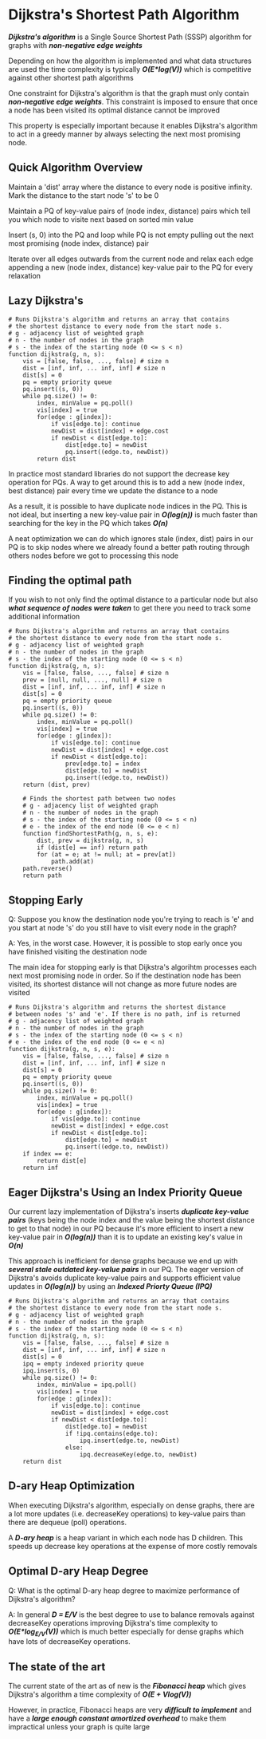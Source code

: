 # Dijkstra's Shortest Path Algorithm

**_Dijkstra's algorithm_** is a Single Source Shortest Path (SSSP) algorithm for graphs with **_non-negative edge weights_**

Depending on how the algorithm is implemented and what data structures are used the time complexity is typically **_O(E\*log(V))_** which is competitive against other shortest path algorithms

One constraint for Dijkstra's algorithm is that the graph must only contain **_non-negative edge weights_**. This constraint is imposed to ensure that once a node has been visited its optimal distance cannot be improved

This property is especially important because it enables Dijkstra's algorithm to act in a greedy manner by always selecting the next most promising node.

## Quick Algorithm Overview

Maintain a 'dist' array where the distance to every node is positive infinity. Mark the distance to the start node 's' to be 0

Maintain a PQ of key-value pairs of (node index, distance) pairs which tell you which node to visite next based on sorted min value

Insert (s, 0) into the PQ and loop while PQ is not empty pulling out the next most promising (node index, distance) pair

Iterate over all edges outwards from the current node and relax each edge appending a new (node index, distance) key-value pair to the PQ for every relaxation

## Lazy Dijkstra's

```
# Runs Dijkstra's algorithm and returns an array that contains
# the shortest distance to every node from the start node s.
# g - adjacency list of weighted graph
# n - the number of nodes in the graph
# s - the index of the starting node (0 <= s < n)
function dijkstra(g, n, s):
    vis = [false, false, ..., false] # size n
    dist = [inf, inf, ... inf, inf] # size n
    dist[s] = 0
    pq = empty priority queue
    pq.insert((s, 0))
    while pq.size() != 0:
        index, minValue = pq.poll()
        vis[index] = true
        for(edge : g[index]):
            if vis[edge.to]: continue
            newDist = dist[index] + edge.cost
            if newDist < dist[edge.to]:
                dist[edge.to] = newDist
                pq.insert((edge.to, newDist))
        return dist
```

In practice most standard libraries do not support the decrease key operation for PQs. A way to get around this is to add a new (node index, best distance) pair every time we update the distance to a node

As a result, it is possible to have duplicate node indices in the PQ. This is not ideal, but inserting a new key-value pair in **_O(log(n))_** is much faster than searching for the key in the PQ which takes **_O(n)_**

A neat optimization we can do which ignores stale (index, dist) pairs in our PQ is to skip nodes where we already found a better path routing through others nodes before we got to processing this node

## Finding the optimal path

If you wish to not only find the optimal distance to a particular node but also **_what sequence of nodes were taken_** to get there you need to track some additional information

```
# Runs Dijkstra's algorithm and returns an array that contains
# the shortest distance to every node from the start node s.
# g - adjacency list of weighted graph
# n - the number of nodes in the graph
# s - the index of the starting node (0 <= s < n)
function dijkstra(g, n, s):
    vis = [false, false, ..., false] # size n
    prev = [null, null, ..., null] # size n
    dist = [inf, inf, ... inf, inf] # size n
    dist[s] = 0
    pq = empty priority queue
    pq.insert((s, 0))
    while pq.size() != 0:
        index, minValue = pq.poll()
        vis[index] = true
        for(edge : g[index]):
            if vis[edge.to]: continue
            newDist = dist[index] + edge.cost
            if newDist < dist[edge.to]:
                prev[edge.to] = index
                dist[edge.to] = newDist
                pq.insert((edge.to, newDist))
    return (dist, prev)

    # Finds the shortest path between two nodes
    # g - adjacency list of weighted graph
    # n - the number of nodes in the graph
    # s - the index of the starting node (0 <= s < n)
    # e - the index of the end node (0 <= e < n)
    function findShortestPath(g, n, s, e):
        dist, prev = dijkstra(g, n, s)
        if (dist[e] == inf) return path
        for (at = e; at != null; at = prev[at])
            path.add(at)
    path.reverse()
    return path
```

## Stopping Early

Q: Suppose you know the destination node you're trying to reach is 'e' and you start at node 's' do you still have to visit every node in the graph?

A: Yes, in the worst case. However, it is possible to stop early once you have finished visiting the destination node

The main idea for stopping early is that Dijkstra's algorihtm processes each next most promising node in order. So if the destination node has been visited, its shortest distance will not change as more future nodes are visited

```
# Runs Dijkstra's algorithm and returns the shortest distance
# between nodes 's' and 'e'. If there is no path, inf is returned
# g - adjacency list of weighted graph
# n - the number of nodes in the graph
# s - the index of the starting node (0 <= s < n)
# e - the index of the end node (0 <= e < n)
function dijkstra(g, n, s, e):
    vis = [false, false, ..., false] # size n
    dist = [inf, inf, ... inf, inf] # size n
    dist[s] = 0
    pq = empty priority queue
    pq.insert((s, 0))
    while pq.size() != 0:
        index, minValue = pq.poll()
        vis[index] = true
        for(edge : g[index]):
            if vis[edge.to]: continue
            newDist = dist[index] + edge.cost
            if newDist < dist[edge.to]:
                dist[edge.to] = newDist
                pq.insert((edge.to, newDist))
    if index == e:
        return dist[e]
    return inf
```

## Eager Dijkstra's Using an Index Priority Queue

Our current lazy implementation of Dijkstra's inserts **_duplicate key-value pairs_** (keys being the node index and the value being the shortest distance to get to that node) in our PQ because it's more efficient to insert a new key-value pair in **_O(log(n))_** than it is to update an existing key's value in **_O(n)_**

This approach is inefficient for dense graphs because we end up with **_several stale outdated key-value pairs_** in our PQ. The eager version of Dijkstra's avoids duplicate key-value pairs and supports efficient value updates in **_O(log(n))_** by using an **_Indexed Priorty Queue (IPQ)_**

```
# Runs Dijkstra's algorithm and returns an array that contains
# the shortest distance to every node from the start node s.
# g - adjacency list of weighted graph
# n - the number of nodes in the graph
# s - the index of the starting node (0 <= s < n)
function dijkstra(g, n, s):
    vis = [false, false, ..., false] # size n
    dist = [inf, inf, ... inf, inf] # size n
    dist[s] = 0
    ipq = empty indexed priority queue
    ipq.insert(s, 0)
    while pq.size() != 0:
        index, minValue = ipq.poll()
        vis[index] = true
        for(edge : g[index]):
            if vis[edge.to]: continue
            newDist = dist[index] + edge.cost
            if newDist < dist[edge.to]:
                dist[edge.to] = newDist
                if !ipq.contains(edge.to):
                    ipq.insert(edge.to, newDist)
                else:
                    ipq.decreaseKey(edge.to, newDist)
    return dist
```

## D-ary Heap Optimization

When executing Dijkstra's algorithm, especially on dense graphs, there are a lot more updates (i.e. decreaseKey operations) to key-value pairs than there are dequeue (poll) operations.

A **_D-ary heap_** is a heap variant in which each node has D children. This speeds up decrease key operations at the expense of more costly removals

## Optimal D-ary Heap Degree

Q: What is the optimal D-ary heap degree to maximize performance of Dijkstra's algorithm?

A: In general **_D = E/V_** is the best degree to use to balance removals against decreaseKey operations improving Dijkstra's time complexity to **_O(E\*log<sub>E/V</sub>(V))_** which is much better especially for dense graphs which have lots of decreaseKey operations.

## The state of the art

The current state of the art as of new is the **_Fibonacci heap_** which gives Dijkstra's algorithm a time complexity of **_O(E + Vlog(V))_**

However, in practice, Fibonacci heaps are very **_difficult to implement_** and have a **_large enough constant amortized overhead_** to make them impractical unless your graph is quite large
